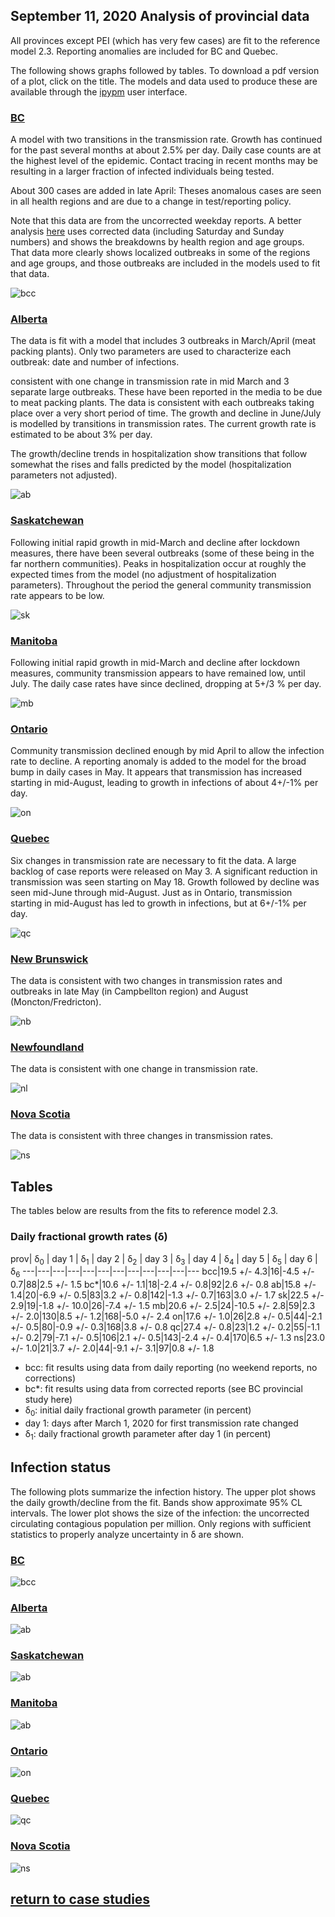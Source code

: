 ## September 11, 2020 Analysis of provincial data

All provinces except PEI (which has very few cases) are fit to the reference model 2.3.
Reporting anomalies are included for BC and Quebec.

The following shows graphs followed by tables.
To download a pdf version of a plot, click on the title.
The models and data used to produce these
are available through the [ipypm](../../ipypm) user interface.

### [BC](img/bcc_2_3_0911.pdf)

A model with two transitions in the transmission rate. Growth has continued for the past
several months at about 2.5% per day.
Daily case counts are at the highest level of the epidemic.
Contact tracing in recent months may be resulting in a larger fraction of infected individuals being tested.

About 300 cases are added in late April: Theses anomalous cases are seen in all health regions and are
due to a change in test/reporting policy.

Note that this data are from the uncorrected weekday reports.
A better analysis [here](../bc20200911) uses corrected data (including Saturday and Sunday numbers) and shows
the breakdowns by health region and age groups.
That data more clearly shows localized outbreaks in some of the regions and age groups, and those outbreaks are
included in the models used to fit that data.

![bcc](img/bcc_2_3_0911.png)

### [Alberta](img/ab_2_3_0911.pdf)

The data is fit with a model that includes 3 outbreaks in March/April (meat packing plants).
Only two parameters are used to characterize each outbreak: date and number of infections.

consistent with one change in transmission rate in mid March and 3 separate
large outbreaks. These have been reported in the media to be due to meat packing plants.
The data is consistent with each outbreaks taking place over a very short period of time.
The growth and decline in June/July is modelled by transitions in transmission rates.
The current growth rate is estimated to be about 3% per day.

The growth/decline trends in hospitalization show transitions that follow somewhat the rises
and falls predicted by the model (hospitalization parameters not adjusted).

![ab](img/ab_2_3_0911.png)

### [Saskatchewan](img/sk_2_3_0911.pdf)

Following initial rapid growth in mid-March and decline after lockdown measures,
there have been several outbreaks (some of these being in the far northern communities).
Peaks in hospitalization occur at roughly the expected times from the model (no adjustment of hospitalization parameters).
Throughout the period the general community transmission rate appears to be low.

![sk](img/sk_2_3_0911.png)

### [Manitoba](img/mb_2_3_0911.pdf)

Following initial rapid growth in mid-March and decline after lockdown measures,
community transmission appears to have remained low, until July.
The daily case rates have since declined, dropping at 5+/3 % per day.

![mb](img/mb_2_3_0911.png)

### [Ontario](img/on_2_3_0911.pdf)

Community transmission declined enough by mid April to allow the infection rate to decline.
A reporting anomaly is added to the model for the broad bump in daily cases in May.
It appears that transmission has increased starting in mid-August, leading to growth in infections of about 4+/-1% per day.

![on](img/on_2_3_0911.png)

### [Quebec](img/qc_2_3_0911.pdf)

Six changes in transmission rate are necessary to fit the data.
A large backlog of case reports were released on May 3.
A significant reduction in transmission was seen starting on May 18.
Growth followed by decline was seen mid-June through mid-August.
Just as in Ontario, transmission starting in mid-August has led to growth in infections, but at 6+/-1% per day.

![qc](img/qc_2_3_0911.png)

### [New Brunswick](img/nb_2_3_0911.pdf)

The data is consistent with two changes in transmission rates and
outbreaks in late May (in Campbellton region) and August (Moncton/Fredricton).

![nb](img/nb_2_3_0911.png)

### [Newfoundland](img/nl_2_3_0911.pdf)

The data is consistent with one change in transmission rate.

![nl](img/nl_2_3_0911.png)

### [Nova Scotia](img/ns_2_3_0911.pdf)

The data is consistent with three changes in transmission rates.

![ns](img/ns_2_3_0911.png)

## Tables

The tables below are results from the fits to reference model 2.3.

### Daily fractional growth rates (&delta;)

prov| &delta;<sub>0</sub> | day 1 | &delta;<sub>1</sub> | day 2 | &delta;<sub>2</sub> | day 3 | &delta;<sub>3</sub> | day 4 | &delta;<sub>4</sub> | day 5 | &delta;<sub>5</sub> | day 6 | &delta;<sub>6</sub> 
---|---|---|---|---|---|---|---|---|---|---|---
bcc|19.5 +/- 4.3|16|-4.5 +/- 0.7|88|2.5 +/- 1.5
bc*|10.6 +/- 1.1|18|-2.4 +/- 0.8|92|2.6 +/- 0.8
ab|15.8 +/- 1.4|20|-6.9 +/- 0.5|83|3.2 +/- 0.8|142|-1.3 +/- 0.7|163|3.0 +/- 1.7
sk|22.5 +/- 2.9|19|-1.8 +/- 10.0|26|-7.4 +/- 1.5
mb|20.6 +/- 2.5|24|-10.5 +/- 2.8|59|2.3 +/- 2.0|130|8.5 +/- 1.2|168|-5.0 +/- 2.4
on|17.6 +/- 1.0|26|2.8 +/- 0.5|44|-2.1 +/- 0.5|80|-0.9 +/- 0.3|168|3.8 +/- 0.8
qc|27.4 +/- 0.8|23|1.2 +/- 0.2|55|-1.1 +/- 0.2|79|-7.1 +/- 0.5|106|2.1 +/- 0.5|143|-2.4 +/- 0.4|170|6.5 +/- 1.3
ns|23.0 +/- 1.0|21|3.7 +/- 2.0|44|-9.1 +/- 3.1|97|0.8 +/- 1.8

* bcc: fit results using data from daily reporting (no weekend reports, no corrections)
* bc*: fit results using data from corrected reports (see BC provincial study here)
* &delta;<sub>0</sub>: initial daily fractional growth parameter (in percent)
* day 1: days after March 1, 2020 for first transmission rate changed
* &delta;<sub>1</sub>: daily fractional growth parameter after day 1 (in percent)

## Infection status

The following plots summarize the infection history.
The upper plot shows the daily growth/decline from the fit. Bands show approximate 95% CL intervals.
The lower plot shows the size of the infection: the uncorrected circulating contagious population per
million.
Only regions with sufficient statistics to properly analyze uncertainty in &delta; are shown.


### [BC](img/bcc-summary.pdf)

![bcc](img/bcc-summary.png)

### [Alberta](img/ab-summary.pdf)

![ab](img/ab-summary.png)

### [Saskatchewan](img/sk-summary.pdf)

![ab](img/sk-summary.png)

### [Manitoba](img/mb-summary.pdf)

![ab](img/mb-summary.png)

### [Ontario](img/on-summary.pdf)

![on](img/on-summary.png)

### [Quebec](img/qc-summary.pdf)

![qc](img/qc-summary.png)

### [Nova Scotia](img/ns-summary.pdf)

![ns](img/ns-summary.png)


## [return to case studies](../index.md)

